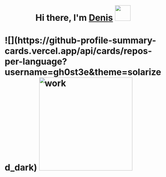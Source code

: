 <h1 align="center">Hi there, I'm <a href="https://vk.com/sined_axmed" target="_blank">Denis</a> 
<img src="https://i.gifer.com/origin/36/36f5464529bee4b3761770302bc47628_w200.gif" height="50"/> </h1>


  
 <h1 aligh="right"> ![](https://github-profile-summary-cards.vercel.app/api/cards/repos-per-language?username=gh0st3e&theme=solarized_dark) 
  <img src="https://i.gifer.com/origin/4c/4c7dc3d8a6dd24c8169b85d7e0fff5fd_w200.gif" alt="work" height="300"/>
</h1>
